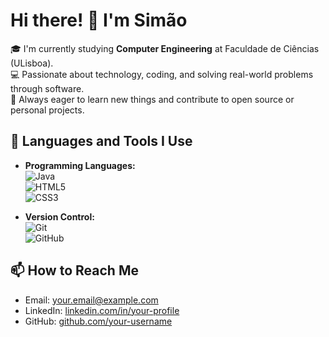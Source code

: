 # Hi there! 👋 I'm Simão

🎓 I'm currently studying **Computer Engineering** at Faculdade de Ciências (ULisboa).  
💻 Passionate about technology, coding, and solving real-world problems through software.  
🚀 Always eager to learn new things and contribute to open source or personal projects.

## 🧠 Languages and Tools I Use

- **Programming Languages:**  
  ![Java](https://img.shields.io/badge/-Java-007396?style=flat&logo=java&logoColor=white)  
  ![HTML5](https://img.shields.io/badge/-HTML5-E34F26?style=flat&logo=html5&logoColor=white)  
  ![CSS3](https://img.shields.io/badge/-CSS3-1572B6?style=flat&logo=css3&logoColor=white)

- **Version Control:**  
  ![Git](https://img.shields.io/badge/-Git-F05032?style=flat&logo=git&logoColor=white)  
  ![GitHub](https://img.shields.io/badge/-GitHub-181717?style=flat&logo=github&logoColor=white)

## 📫 How to Reach Me

- Email: your.email@example.com  
- LinkedIn: [linkedin.com/in/your-profile](https://linkedin.com/in/your-profile)  
- GitHub: [github.com/your-username](https://github.com/your-username)
